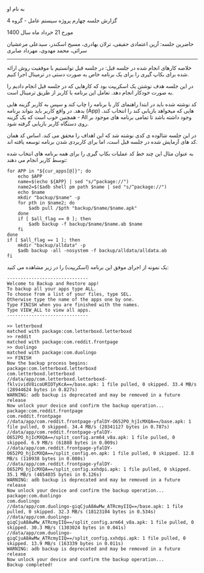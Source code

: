 به نام او

گزارش جلسه چهارم پروژه سیستم عامل - گروه 4

مورخ 21 خرداد ماه سال 1400

حاضرین جلسه: آرین اعتمادی حقیقی، ترلان بهادری، مسیح اسکندر، سیدعلی مرعشیان سرائی، محمد مهدوی، مهرداد صابری

---

خلاصه کارهای انجام شده در جلسه قبل:
در جلسه قبل توانستیم با موفقیت روش ارائه شده برای بکاپ گیری را برای یک برنامه خاص به صورت دستی در ترمینال اجرا کنیم. 

در این جلسه هدف نوشتن یک اسکریپت بود که کارهایی که در جلسه قبل انجام دادیم را به صورت خودکار انجام دهد. 
تعامل این برنامه با کاربر از طریق ترمینال است. 

کد نوشته شده باید در ابتدا راهنمای کار با برنامه را چاپ کند و سپس به کاربر گزینه هایی بدهد.
در واقع کاربر باید بتواند برنامه (App) هایی که میخواهد بازیابی کند را انتخاب کند. 
همچنین خوب است که یک گزینه - All وجود داشته باشد تا تمامی برنامه های موجود بر روی دستگاه کاربر بازیابی گرفته شود. 

در این جلسه شالوده ی کدی نوشته شد که این اهداف را محقق می کند. اساس کد همان کد های آزمایش شده در جلسه قبل است، اما برای کاربردی شدن برنامه توسعه یافته اند. 

به عنوان مثال این چند خط کد عملیات بکاپ گیری را برای همه برنامه های انتخاب شده توسط کاربر انجام می دهند:

    for APP in "${cur_apps[@]}"; do
        echo $APP
        name=$(echo ${APP} | sed "s/^package://")
        name2=$($adb shell pm path $name | sed "s/^package://")
        echo $name
        mkdir "backup/$name" -p
        for pth in $name2; do
            $adb pull /$pth "backup/$name/$name.apk"
        done
        if [ $all_flag == 0 ]; then
            $adb backup -f backup/$name/$name.ab $name
        fi
    done
    if [ $all_flag == 1 ]; then
	    mkdir "backup/alldata" -p
	    $adb backup -all -nosystem -f backup/alldata/alldata.ab
    fi

یک نمونه از اجرای موفق این برنامه (اسکریپت) را در زیر مشاهده می کنید:

    ------------------------------
    Welcome to Backup and Restore app!
    To backup all your apps type ALL.
    To choose from a list of your files, type SEL.
    Otherwise type the name of the apps one by one.
    Type FINISH when you are finished with the names.
    Type VIEW_ALL to view all apps.
    ------------------------------

    >> letterboxd
    matched with package:com.letterboxd.letterboxd
    >> reddit
    matched with package:com.reddit.frontpage
    >> duolingo
    matched with package:com.duolingo
    >> FINISH
    Now the backup process begins:
    package:com.letterboxd.letterboxd
    com.letterboxd.letterboxd
    //data/app/com.letterboxd.letterboxd-fklvividV8icoURIOTyKcA==/base.apk: 1 file pulled, 0 skipped. 33.4 MB/s (28944624 bytes in 0.827s)
    WARNING: adb backup is deprecated and may be removed in a future release
    Now unlock your device and confirm the backup operation...
    package:com.reddit.frontpage
    com.reddit.frontpage
    //data/app/com.reddit.frontpage-yfalDY-O652PO_hjIcMXQA==/base.apk: 1 file pulled, 0 skipped. 34.4 MB/s (28341127 bytes in 0.787s)
    //data/app/com.reddit.frontpage-yfalDY-O652PO_hjIcMXQA==/split_config.arm64_v8a.apk: 1 file pulled, 0 skipped. 6.9 MB/s (61888 bytes in 0.009s)
    //data/app/com.reddit.frontpage-yfalDY-O652PO_hjIcMXQA==/split_config.en.apk: 1 file pulled, 0 skipped. 12.8 MB/s (110938 bytes in 0.008s)
    //data/app/com.reddit.frontpage-yfalDY-O652PO_hjIcMXQA==/split_config.xxhdpi.apk: 1 file pulled, 0 skipped. 35.1 MB/s (4654035 bytes in 0.126s)
    WARNING: adb backup is deprecated and may be removed in a future release
    Now unlock your device and confirm the backup operation...
    package:com.duolingo
    com.duolingo
    //data/app/com.duolingo-giqCjuA8AwMw_ATRcmyIIQ==/base.apk: 1 file pulled, 0 skipped. 32.3 MB/s (18123104 bytes in 0.534s)
    //data/app/com.duolingo-giqCjuA8AwMw_ATRcmyIIQ==/split_config.arm64_v8a.apk: 1 file pulled, 0 skipped. 30.3 MB/s (1303024 bytes in 0.041s)
    //data/app/com.duolingo-giqCjuA8AwMw_ATRcmyIIQ==/split_config.xxhdpi.apk: 1 file pulled, 0 skipped. 13.9 MB/s (163339 bytes in 0.011s)
    WARNING: adb backup is deprecated and may be removed in a future release
    Now unlock your device and confirm the backup operation...
    Backup completed!

